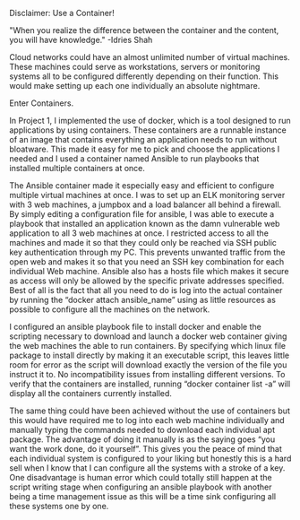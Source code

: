 Disclaimer: Use a Container!

"When you realize the difference between the container and the content, you will have knowledge." 
-Idries Shah

Cloud networks could have an almost unlimited number of virtual machines. These machines could serve as workstations, servers or monitoring systems all to be configured differently depending on their function. This would make setting up each one individually an absolute nightmare. 

Enter Containers.

In Project 1, I implemented the use of docker, which is a tool designed to run applications by using containers. These containers are a runnable instance of an image that contains everything an application needs to run without bloatware. This made it easy for me to pick and choose the applications I needed and I used a container named Ansible to run playbooks that installed multiple containers at once. 

The Ansible container made it especially easy and efficient to configure multiple virtual machines at once. I was to set up an ELK monitoring server with 3 web machines, a jumpbox and a load balancer all behind a firewall. By simply editing a configuration file for ansible, I was able to execute a playbook that installed an application known as the damn vulnerable web application to all 3 web machines at once. I restricted access to all the machines and made it so that they could only be reached via SSH public key authentication through my PC. This prevents unwanted traffic from the open web and makes it so that you need an SSH key combination for each individual Web machine. Ansible also has a hosts file which makes it secure as access will only be allowed by the specific private addresses specified. Best of all is the fact that all you need to do is log into the actual container by running the “docker attach ansible_name” using as little resources as possible to configure all the machines on the network.

I configured an ansible playbook file to install docker and enable the scripting necessary to download and launch a docker web container giving the web machines the able to run containers. By specifying which linux file package to install directly by making it an executable script, this leaves little room for error as the script will download exactly the version of the file you instruct it to. No incompatibility issues from installing different versions. To verify that the containers are installed, running “docker container list -a” will display all the containers currently installed.

The same thing could have been achieved without the use of containers but this would have required me to log into each web machine individually and manually typing the commands needed to download each individual apt package. The advantage of doing it manually is as the saying goes “you want the work done, do it yourself”. This gives you the peace of mind that each individual system is configured to your liking but honestly this is a hard sell when I know that I can configure all the systems with a stroke of a key. One disadvantage is human error which could totally still happen at the script writing stage when configuring an ansible playbook with another being a time management issue as this will be a time sink configuring all these systems one by one.
